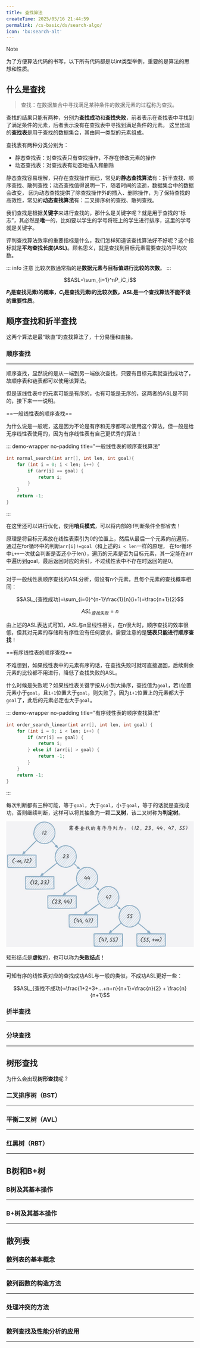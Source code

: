 ```yaml
---
title: 查找算法
createTime: 2025/05/16 21:44:59
permalink: /cs-basic/ds/search-algo/
icon: 'bx:search-alt'
---
```


> [!NOTE]
> 为了方便算法代码的书写，以下所有代码都是以int类型举例，重要的是算法的思想和性质。


## **什么是查找**

> 查找：在数据集合中寻找满足某种条件的数据元素的过程称为查找。

查找的结果只能有两种，分别为**查找成功**和**查找失败**，前者表示在查找表中寻找到了满足条件的元素，后者表示没有在查找表中寻找到满足条件的元素。
这里出现的**查找表**是用于查找的数据集合，其由同一类型的元素组成。

查找表有两种分类分别为：

- 静态查找表：对查找表只有查找操作，不存在修改元素的操作
- 动态查找表：对查找表有动态地插入和删除

静态查找容易理解，只存在查找操作而已，常见的**静态查找算法**有：折半查找、顺序查找、散列查找；动态查找值得说明一下，随着时间的流逝，数据集合中的数据会改变，
因为动态查找提供了除查找操作外的插入、删除操作，为了保持查找的高效性，常见的**动态查找算法**有：二叉排序树的查找、散列查找。

我们查找是根据**关键字**来进行查找的，那什么是关键字呢？就是用于查找的“标志”，其必然是**唯一**的，比如要以学生的学号将班上的学生进行排序，这里的学号就是关键字。

评判查找算法效率的重要指标是什么，我们怎样知道该查找算法好不好呢？这个指标就是**平均查找长度(ASL)**。顾名思义，就是查找到目标元素需要查找的平均次数。

::: info 注意
比较次数通常指的是**数据元素与目标值进行比较的次数**。
:::

$$ASL=\sum_{i=1}^nP_iC_i$$

**$P_i$是查找元素i的概率，$C_i$是查找元素i的比较次数，ASL是一个查找算法不能不谈的重要性质**。

## **顺序查找和折半查找**

这两个算法是最“耿直”的查找算法了，十分易懂和直接。

### **顺序查找**

---

顺序查找，显然说的是从一端到另一端依次查找，只要有目标元素就查找成功了，故顺序表和链表都可以使用该算法。

但是该线性表中的元素可能是有序的，也有可能是无序的，这两者的ASL是不同的，接下来一一说明。

==一般线性表的顺序查找==

为什么说是一般呢，这是因为不论是有序和无序都可以使用这个算法，但一般是给无序线性表使用的，因为有序线性表有自己更优秀的算法！

::: demo-wrapper no-padding title="一般线性表的顺序查找算法"
```c
int normal_search(int arr[], int len, int goal){
    for (int i = 0; i < len; i++) {
        if (arr[i] == goal) {
            return i;
        }
    }
    return -1;
}
```
:::

在这里还可以进行优化，使用**哨兵模式**，可以将内部的if判断条件全部省去！

原理是将目标元素放在线性表索引为0的位置上，然后从最后一个元素向前遍历，通过在for循环中的判断`arr[i]!=goal`（和上述的`i < len`一样的原理，
在for循环中`i++`一次就会判断是否还小于len），遍历的元素是否为目标元素，其一定能在arr中遍历到goal，最后返回对应的索引，不过线性表中不存在时返回的是0。

---

对于一般线性表顺序查找的ASL分析，假设有n个元素，且每个元素的查找概率相同：

$$ASL_{查找成功}=\sum_{i=0}^{n-1}\frac{1}{n}(i+1)=\frac{n+1}{2}$$

$$ASL_{查找失败}=n$$

由上述的ASL表达式可知，ASL与n呈线性相关，在n很大时，顺序查找的效率很低，但其对元素的存储和有序性没有任何要求。需要注意的是**链表只能进行顺序查找**！

==有序线性表的顺序查找==

不难想到，如果线性表中的元素有序的话，在查找失败时就可直接返回，后续剩余元素的比较都不用进行，降低了查找失败的ASL。

什么时候是失败呢？如果线性表关键字按从小到大排序，查找值为`goal`，若`i`位置元素小于`goal`，且`i+1`位置大于`goal`，则失败了。因为`i+1`位置上的元素都大于`goal`了，此后的元素必定也大于`goal`。

::: demo-wrapper no-padding title="有序线性表的顺序查找算法"
```c
int order_search_linear(int arr[], int len, int goal) {
    for (int i = 0; i < len; i++) {
        if (arr[i] == goal) {
            return i;
        } else if (arr[i] > goal) {
            return -1;
        }
    }
    return -1;
}
```
:::

每次判断都有三种可能，等于`goal`，大于`goal`，小于`goal`，等于的话就是查找成功，否则继续判断，这样可以将其抽象为一颗**二叉树**，该二叉树称为**判定树**。

![有序线性表查找的判定树](https://raw.githubusercontent.com/amatureemoprince/java-cofe-pictures/master/1743515983653-08346e79-982b-42d5-8eea-1ecca15f956b.jpeg)

矩形结点是**虚拟**的，也可以称为**失败结点**！

---

可知有序的线性表对应的查找成功ASL与一般的类似，不成功ASL更好一些：

$$ASL_{查找不成功}=\frac{1+2+3+...+n+n}{n+1}=\frac{n}{2} + \frac{n}{n+1}$$

### **折半查找**
---

### **分块查找**
---

## **树形查找**

为什么会出现**树形查找**呢？

### **二叉排序树（BST）**
---

### **平衡二叉树（AVL）**
---

### **红黑树（RBT）**
---

## **B树和B+树**

### **B树及其基本操作**
---

### **B+树及其基本操作**
---

## **散列表**

### **散列表的基本概念**
---

### **散列函数的构造方法**
---

### **处理冲突的方法**
---

### **散列查找及性能分析的应用**
---